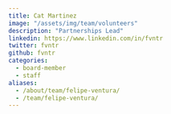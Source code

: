 ```yaml
---
title: Cat Martinez
image: "/assets/img/team/volunteers"
description: "Partnerships Lead"
linkedin: https://www.linkedin.com/in/fvntr
twitter: fvntr
github: fvntr
categories:
  - board-member
  - staff
aliases:
  - /about/team/felipe-ventura/
  - /team/felipe-ventura/
---
```

